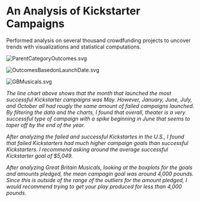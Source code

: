 # An Analysis of Kickstarter Campaigns
Performed analysis on several thousand crowdfunding projects to uncover trends with visualizations and statistical computations. 


![ParentCategoryOutcomes.svg](/Users/giuliatasca/Desktop/bootcamp/Crowd_Funding_Analysis/ParentCategoryOutcomes.svg)

![OutcomesBasedonLaunchDate.svg](/Users/giuliatasca/Desktop/bootcamp/Crowd_Funding_Analysis/OutcomesBasedonLaunchDate.svg)

![GBMusicals.svg](/Users/giuliatasca/Desktop/bootcamp/Crowd_Funding_Analysis/GBMusicals.svg)

*The line chart above shows that the month that launched the most successful Kickstarter campaigns was May. However, January, June, July, and October all had rougly the same amount of failed campaigns launched. By filtering the data and the charts, I found that overall, theater is a very successful type of campaign with a spike beginning in June that seems to taper off by the end of the year.*

*After analyzing the failed and successful Kickstartes in the U.S., I found that failed Kickstarters had much higher campaign goals than successful Kickstarters. I recommend asking around the average successful Kickstarter goal of $5,049.*

*After analyzing Great Britain Musicals, looking at the boxplots for the goals and amounts pledged, the mean campagin goal was around 4,000 pounds. Since this is outside of the range of the outliers for the amount pledged, I would recommend trying to get your play produced for less than 4,000 pounds.*  


